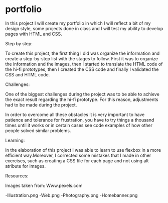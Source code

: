 # portfolio


In this project I will create my portfolio in which I will reflect a bit of my design style, some projects done in class and I will test my ability to develop pages with HTML and CSS.

Step by step:

To create this project, the first thing I did was organize the information and create a step-by-step list with the stages to follow. First it was to organize the information and the images, then I started to translate the HTML code of the hi-fi prototypes, then I created the CSS code and finally I validated the CSS and HTML code.

Challenges:

One of the biggest challenges during the project was to be able to achieve the exact result regarding the hi-fi prototype. For this reason, adjustments had to be made during the project.

In order to overcome all these obstacles it is very important to have patience and tolerance for frustration, you have to try things a thousand times until it works or in certain cases see code examples of how other people solved similar problems.

Learning:

In the elaboration of this project I was able to learn to use flexbox in a more efficient way.Moreover, I corrected some mistakes that I made in other exercises, such as creating a CSS file for each page and not using alt atribute for images.

Resources:

Images taken from: Www.pexels.com

-Illustration.png
-Web.png
-Photography.png
-Homebanner.png
